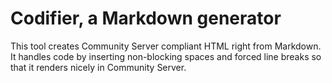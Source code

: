 # Codifier, a Markdown generator

This tool creates Community Server compliant HTML right from Markdown. It
handles code by inserting non-blocking spaces and forced line breaks so that it
renders nicely in Community Server.
